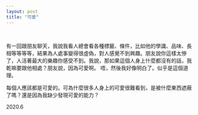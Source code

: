```yaml
---
layout: post
title: "可愛"
---
```


  
&nbsp;
&nbsp;



有一回跟朋友聊天，我說我看人總會看各種標籤、條件，比如他的學識、品味、長相等等等等，結果為人處事變得很虛偽，對人感覺不到興趣。朋友說你這樣太慘了，人活著最大的樂趣你感受不到。我說，那如果這個人身上什麼都沒有的話，我乾嘛要跟他相處？朋友說，因為可愛啊。
唔，然後我好像明白了。似乎是這個道理。

每個人應該都是可愛的。可為什麼很多人身上的可愛很難看到，是被什麼東西遮蔽了嗎？還是因為我缺少發現可愛的能力？

2020.6